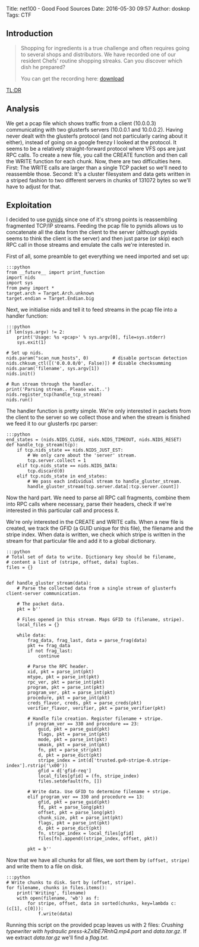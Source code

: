 Title: net100 - Good Food Sources
Date: 2016-05-30 09:57
Author: doskop
Tags: CTF

## Introduction

> Shopping for ingredients is a true challenge and often requires
> going to several shops and distributors. We have recorded one of
> our resident Chefs' routine shopping streaks. Can you discover
> which dish he prepared?
>
> You can get the recording here: [download]({filename}/downloads/hitb-2016-ctf/net100/hitb_03c5e9da492b6f0b71c0bb0dc76323be3b452eafa61629d0dccf5b5da590390c.pcap)

[TL;DR]({filename}/downloads/hitb-2016-ctf/net100/extract.py)

## Analysis

We get a pcap file which shows traffic from a client (10.0.0.3) communicating with two glusterfs servers (10.0.0.1 and 10.0.0.2). Having never dealt with the glusterfs protocol (and not particularly caring about it either), instead of going on a google frenzy I looked at the protocol. It seems to be a relatively straight-forward protocol where VFS ops are just RPC calls. To create a new file, you call the CREATE function and then call the WRITE function for each chunk. Now, there are two difficulties here. First: The WRITE calls are larger than a single TCP packet so we'll need to reassemble those. Second: It's a cluster filesystem and data gets written in a striped fashion to two different servers in chunks of 131072 bytes so we'll have to adjust for that.

## Exploitation

I decided to use [pynids](https://jon.oberheide.org/pynids/) since one of it's strong points is reassembling fragmented TCP/IP streams. Feeding the pcap file to pynids allows us to concatenate all the data from the client to the server (although pynids seems to think the client is the server) and then just parse (or skip) each RPC call in those streams and emulate the calls we're interested in.

First of all, some preamble to get everything we need imported and set up:

	:::python
    from __future__ import print_function
    import nids
    import sys
    from pwny import *
    target.arch = Target.Arch.unknown
    target.endian = Target.Endian.big

Next, we initialise nids and tell it to feed streams in the pcap file into a handler function:

	:::python
    if len(sys.argv) != 2:
        print('Usage: %s <pcap>' % sys.argv[0], file=sys.stderr)
        sys.exit(1)

	# Set up nids.
    nids.param("scan_num_hosts", 0)         # disable portscan detection
    nids.chksum_ctl([('0.0.0.0/0', False)]) # disable checksumming
    nids.param('filename', sys.argv[1])
    nids.init()

    # Run stream through the handler.
    print('Parsing stream.. Please wait..')
    nids.register_tcp(handle_tcp_stream)
    nids.run()


The handler function is pretty simple. We're only interested in packets from the client to the server so we collect those and when the stream is finished we feed it to our glusterfs rpc parser:

	:::python
    end_states = (nids.NIDS_CLOSE, nids.NIDS_TIMEOUT, nids.NIDS_RESET)
    def handle_tcp_stream(tcp):
        if tcp.nids_state == nids.NIDS_JUST_EST:
            # We only care about the 'server' stream.
            tcp.server.collect = 1
        elif tcp.nids_state == nids.NIDS_DATA:
            tcp.discard(0)
        elif tcp.nids_state in end_states:
            # We pass each individual stream to handle_gluster_stream.
            handle_gluster_stream(tcp.server.data[:tcp.server.count])

Now the hard part. We need to parse all RPC call fragments, combine them into RPC calls where necessary, parse their headers, check if we're interested in this particular call and process it.

We're only interested in the CREATE and WRITE calls. When a new file is created, we track the GFID (a GUID unique for this file), the filename and the stripe index. When data is written, we check which stripe is written in the stream for that particular file and add it to a global dictionary.

	:::python
    # Total set of data to write. Dictionary key should be filename,
    # content a list of (stripe, offset, data) tuples.
    files = {}


    def handle_gluster_stream(data):
        # Parse the collected data from a single stream of glusterfs client-server communication.

        # The packet data.
        pkt = b''

        # Files opened in this stream. Maps GFID to (filename, stripe).
        local_files = {}

        while data:
            frag_data, frag_last, data = parse_frag(data)
            pkt += frag_data
            if not frag_last:
                continue

            # Parse the RPC header.
            xid, pkt = parse_int(pkt)
            mtype, pkt = parse_int(pkt)
            rpc_ver, pkt = parse_int(pkt)
            program, pkt = parse_int(pkt)
            program_ver, pkt = parse_int(pkt)
            procedure, pkt = parse_int(pkt)
            creds_flavor, creds, pkt = parse_creds(pkt)
            verifier_flavor, verifier, pkt = parse_verifier(pkt)

			# Handle file creation. Register filename + stripe.
			if program_ver == 330 and procedure == 23:
                guid, pkt = parse_guid(pkt)
                flags, pkt = parse_int(pkt)
                mode, pkt = parse_int(pkt)
                umask, pkt = parse_int(pkt)
                fn, pkt = parse_str(pkt)
                d, pkt = parse_dict(pkt)
                stripe_index = int(d['trusted.gv0-stripe-0.stripe-index'].rstrip('\x00'))
                gfid = d['gfid-req']
                local_files[gfid] = (fn, stripe_index)
                files.setdefault(fn, [])

			# Write data. Use GFID to determine filename + stripe.
			elif program_ver == 330 and procedure == 13:
                gfid, pkt = parse_guid(pkt)
                fd, pkt = parse_long(pkt)
                offset, pkt = parse_long(pkt)
                chunk_size, pkt = parse_int(pkt)
                flags, pkt = parse_int(pkt)
                d, pkt = parse_dict(pkt)
                fn, stripe_index = local_files[gfid]
                files[fn].append((stripe_index, offset, pkt))

            pkt = b''

Now that we have all chunks for all files, we sort them by `(offset, stripe)` and write them to a file on disk.

	:::python
    # Write chunks to disk. Sort by (offset, stripe).
    for filename, chunks in files.items():
        print('Writing', filename)
        with open(filename, 'wb') as f:
            for stripe, offset, data in sorted(chunks, key=lambda c: (c[1], c[0])):
                f.write(data)

Running this script on the provided pcap leaves us with 2 files: _Crushing typewriter with hydraulic press-kZxIbE7RnhQ.mp4.part_ and _data.tar.gz_. If we extract *data.tar.gz* we'll find a *flag.txt*.